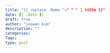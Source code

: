 ```yaml
---
title: "{{ replace .Name "-" " " | title }}"
date: {{ .Date }}
draft: true
author: "joowan kim"
description: ""
categories: 
Tags: 
type: post
---
```


